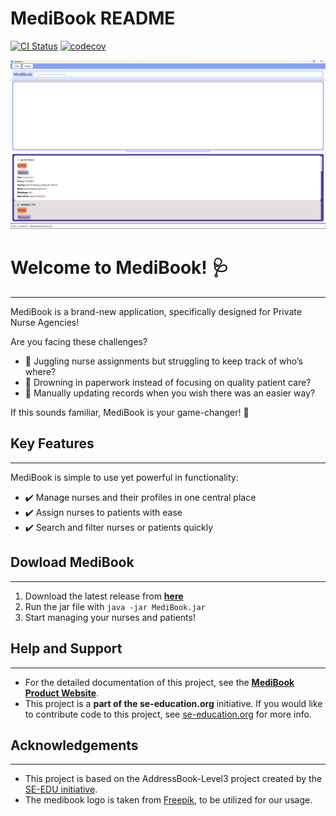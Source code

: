 # MediBook README

[![CI Status](https://github.com/se-edu/addressbook-level3/workflows/Java%20CI/badge.svg)](https://github.com/AY2425S2-CS2103T-T13-2/tp/actions) [![codecov](https://codecov.io/gh/se-edu/addressbook-level3/branch/master/graph/badge.svg)](https://codecov.io/gh/se-edu/addressbook-level3)

![Ui](docs/images/Ui.png)

# Welcome to MediBook! 🩺

---

MediBook is a brand-new application, specifically designed for Private Nurse Agencies!

Are you facing these challenges?
- 💼 Juggling nurse assignments but struggling to keep track of who’s where?
- 📑 Drowning in paperwork instead of focusing on quality patient care?
- 🔄 Manually updating records when you wish there was an easier way?

If this sounds familiar, MediBook is your game-changer! 🚀

## Key Features

---

MediBook is simple to use yet powerful in functionality:
- ✔️ Manage nurses and their profiles in one central place
- ✔️ Assign nurses to patients with ease
- ✔️ Search and filter nurses or patients quickly

## Dowload MediBook

---

1. Download the latest release from **[here](https://github.com/AY2425S2-CS2103T-T13-2/tp)**
2. Run the jar file with `java -jar MediBook.jar`
3. Start managing your nurses and patients!

## Help and Support

---

* For the detailed documentation of this project, see the **[MediBook Product Website](https://ay2425s2-cs2103t-t13-2.github.io/tp/)**.
* This project is a **part of the se-education.org** initiative. If you would like to contribute code to this project, see [se-education.org](https://se-education.org/#contributing-to-se-edu) for more info.

## Acknowledgements

---

- This project is based on the AddressBook-Level3 project created by the [SE-EDU initiative](https://se-education.org).
- The medibook logo is taken from [Freepik](https://www.google.com/url?sa=i&url=https%3A%2F%2Fwww.flaticon.com%2Ffree-icon%2Fmedicine-book_504175&psig=AOvVaw1uUldPltP2JvtagcZ29psT&ust=1743920492022000&source=images&cd=vfe&opi=89978449&ved=0CBUQjRxqFwoTCIim9JygwIwDFQAAAAAdAAAAABAE), to be utilized for our usage.
